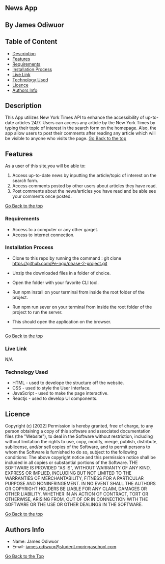 ## News App

## By James Odiwuor

## Table of Content

- [Description](#description)
- [Features](#features)
- [Requirements](#requirements)
- [Installation Process](#installation-Process)
- [Live Link](#Live-Link)
- [Technology Used](#technology-Used)
- [Licence](#licence)
- [Authors Info](#Authors-Info)

## Description

This App utilizes New York Times API to enhance the accessibility of up-to-date articles 24/7. Users can access any article by the New York Times by typing their topic of interest in the search form on the homepage. Also, the app allow users to post their comments after reading any article which will be visible to anyone who visits the page.
[Go Back to the top](#Moringa-School)

## Features

As a user of this site,you will be able to:

1. Access up-to-date news by inputting the article/topic of interest on the search form.
2. Access comments posted by other users about articles they have read.
3. Post comments about the news/articles you have read and be able see your comments once posted.

[Go Back to the top](#Moringa-School)

### Requirements

- Access to a computer or any other garget.
- Access to internet connection.

### Installation Process

- Clone to this repo by running the command : git clone https://github.com/Pe-ngo/phase-2-project.git
- Unzip the downloaded files in a folder of choice.
- Open the folder with your favorite CLI tool.
- Run npm install on your terminal from inside the root folder of the project.
- Run npm run sever on your terminal from inside the root folder of the project to run the server.
- This should open the application on the browser.

  ***

[Go Back to the top](#Moringa-School)

### Live Link

N/A

### Technology Used

- HTML - used to develope the structure off the website.
- CSS - used to style the User Interface.
- JavaScript - used to make the page interactive.
- Reactjs - used to develop UI components. 

## Licence

Copyright (c) [2022]
Permission is hereby granted, free of charge, to any person obtaining a copy
of this software and associated documentation files (the "Website"), to deal
in the Software without restriction, including without limitation the rights
to use, copy, modify, merge, publish, distribute, sublicense, and/or sell
copies of the Software, and to permit persons to whom the Software is
furnished to do so, subject to the following conditions:
The above copyright notice and this permission notice shall be included in all
copies or substantial portions of the Software.
THE SOFTWARE IS PROVIDED "AS IS", WITHOUT WARRANTY OF ANY KIND, EXPRESS OR
IMPLIED, INCLUDING BUT NOT LIMITED TO THE WARRANTIES OF MERCHANTABILITY,
FITNESS FOR A PARTICULAR PURPOSE AND NONINFRINGEMENT. IN NO EVENT SHALL THE
AUTHORS OR COPYRIGHT HOLDERS BE LIABLE FOR ANY CLAIM, DAMAGES OR OTHER
LIABILITY, WHETHER IN AN ACTION OF CONTRACT, TORT OR OTHERWISE, ARISING FROM,
OUT OF OR IN CONNECTION WITH THE SOFTWARE OR THE USE OR OTHER DEALINGS IN THE
SOFTWARE.

[Go Back to the top](#moringa-school)

## Authors Info

- Name:
  James Odiwuor
- Email:
  james.odiwuor@student.moringaschool.com

[Go Back to the Top](#moringa-school)